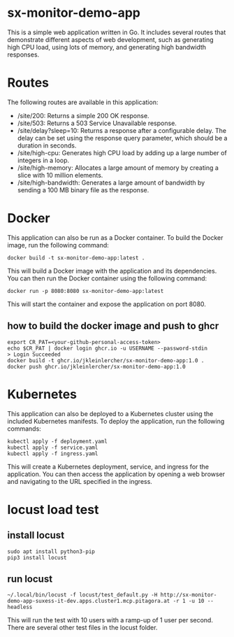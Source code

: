 # sx-monitor-demo-app

This is a simple web application written in Go. It includes several routes that demonstrate different aspects of web development, such as generating high CPU load, using lots of memory, and generating high bandwidth responses.

# Routes

The following routes are available in this application:

- /site/200: Returns a simple 200 OK response.
- /site/503: Returns a 503 Service Unavailable response.
- /site/delay?sleep=10: Returns a response after a configurable delay. The delay can be set using the response query parameter, which should be a duration in seconds.
- /site/high-cpu: Generates high CPU load by adding up a large number of integers in a loop.
- /site/high-memory: Allocates a large amount of memory by creating a slice with 10 million elements.
- /site/high-bandwidth: Generates a large amount of bandwidth by sending a 100 MB binary file as the response.

# Docker

This application can also be run as a Docker container. To build the Docker image, run the following command:

    docker build -t sx-monitor-demo-app:latest .

This will build a Docker image with the application and its dependencies. You can then run the Docker container using the following command:

    docker run -p 8080:8080 sx-monitor-demo-app:latest
    
This will start the container and expose the application on port 8080.

## how to build the docker image and push to ghcr

    export CR_PAT=<your-github-personal-access-token>
    echo $CR_PAT | docker login ghcr.io -u USERNAME --password-stdin
    > Login Succeeded
    docker build -t ghcr.io/jkleinlercher/sx-monitor-demo-app:1.0 .
    docker push ghcr.io/jkleinlercher/sx-monitor-demo-app:1.0
    
# Kubernetes

This application can also be deployed to a Kubernetes cluster using the included Kubernetes manifests. To deploy the application, run the following commands:

    kubectl apply -f deployment.yaml
    kubectl apply -f service.yaml
    kubectl apply -f ingress.yaml

This will create a Kubernetes deployment, service, and ingress for the application. You can then access the application by opening a web browser and navigating to the URL specified in the ingress.

# locust load test

## install locust

    sudo apt install python3-pip
    pip3 install locust

## run locust

    ~/.local/bin/locust -f locust/test_default.py -H http://sx-monitor-demo-app-suxess-it-dev.apps.cluster1.mcp.pitagora.at -r 1 -u 10 --headless

This will run the test with 10 users with a ramp-up of 1 user per second.
There are several other test files in the locust folder.